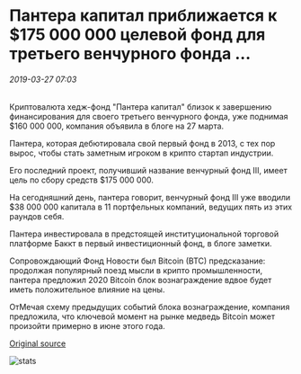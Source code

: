 # Пантера капитал приближается к $175 000 000 целевой фонд для третьего венчурного фонда ...

###### 2019-03-27 07:03

Криптовалюта хедж-фонд "Пантера капитал" близок к завершению финансирования для своего третьего венчурного фонда, уже поднимая $160 000 000, компания объявила в блоге на 27 марта.

Пантера, которая дебютировала свой первый фонд в 2013, с тех пор вырос, чтобы стать заметным игроком в крипто стартап индустрии.

Его последний проект, получивший название венчурный фонд III, имеет цель по сбору средств $175 000 000.

На сегодняшний день, пантера говорит, венчурный фонд III уже вводили $38 000 000 капитала в 11 портфельных компаний, ведущих пять из этих раундов себя.

Пантера инвестировала в предстоящей институциональной торговой платформе Баккт в первый инвестиционный фонд, в блоге заметки.

Сопровождающий Фонд Новости был Bitcoin (BTC) предсказание: продолжая популярный поезд мысли в крипто промышленности, пантера предложил 2020 Bitcoin блок вознаграждение вдвое будет иметь положительное влияние на цены.

ОтМечая схему предыдущих событий блока вознаграждение, компания предложила, что ключевой момент на рынке медведь Bitcoin может произойти примерно в июне этого года.

[Original source](https://cointelegraph.com/news/pantera-capital-nears-175-million-target-for-third-venture-fund)

![stats](https://c.statcounter.com/11760860/0/a89fa40b/1/ "stats")